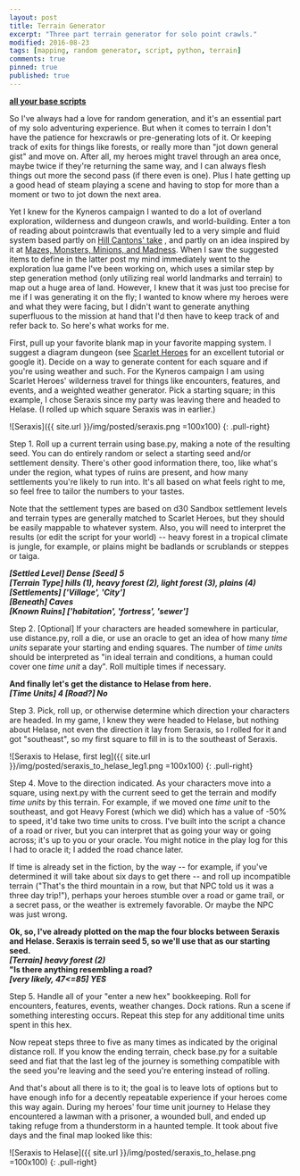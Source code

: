 ```yaml
---
layout: post
title: Terrain Generator
excerpt: "Three part terrain generator for solo point crawls."
modified: 2016-08-23
tags: [mapping, random generator, script, python, terrain]
comments: true
pinned: true
published: true
---
```


**[all your base scripts](https://github.com/exposit/katamoiran/tree/master/python/terrain_generator)**

So I've always had a love for random generation, and it's an essential part of my solo adventuring experience. But when it comes to terrain I don't have the patience for hexcrawls or pre-generating lots of it. Or keeping track of exits for things like forests, or really more than "jot down general gist" and move on. After all, my heroes might travel through an area once, maybe twice if they're returning the same way, and I can always flesh things out more the second pass (if there even is one). Plus I hate getting up a good head of steam playing a scene and having to stop for more than a moment or two to jot down the next area.

Yet I knew for the Kyneros campaign I wanted to do a lot of overland exploration, wilderness and dungeon crawls, and world-building. Enter a ton of reading about pointcrawls that eventually led to a very simple and fluid system based partly on [Hill Cantons' take](http://hillcantons.blogspot.com/2014/11/reader-query-random-solo-wilderness.html)
, and partly on an idea inspired by it at [Mazes, Monsters, Minions, and Madness](http://mmmnm.blogspot.com/2014/11/random-solo-hexless-wilderness.html). When I saw the suggested items to define in the latter post my mind immediately went to the exploration lua game I've been working on, which uses a similar step by step generation method (only utilizing real world landmarks and terrain) to map out a huge area of land. However, I knew that it was just too precise for me if I was generating it on the fly; I wanted to know where my heroes were and what they were facing, but I didn't want to generate anything superfluous to the mission at hand that I'd then have to keep track of and refer back to. So here's what works for me.

First, pull up your favorite blank map in your favorite mapping system. I suggest a diagram dungeon (see [Scarlet Heroes](http://www.drivethrurpg.com/product/127180/Scarlet-Heroes) for an excellent tutorial or google it). Decide on a way to generate content for each square and if you're using weather and such. For the Kyneros campaign I am using Scarlet Heroes' wilderness travel for things like encounters, features, and events, and a weighted weather generator. Pick a starting square; in this example, I chose Seraxis since my party was leaving there and headed to Helase. (I rolled up which square Seraxis was in earlier.)

![Seraxis]({{ site.url }}/img/posted/seraxis.png =100x100)
{: .pull-right}

Step 1. Roll up a current terrain using base.py, making a note of the resulting seed. You can do entirely random or select a starting seed and/or settlement density. There's other good information there, too, like what's under the region, what types of ruins are present, and how many settlements you're likely to run into. It's all based on what feels right to me, so feel free to tailor the numbers to your tastes. 

Note that the settlement types are based on d30 Sandbox settlement levels and terrain types are generally matched to Scarlet Heroes, but they should be easily mappable to whatever system. Also, you will need to interpret the results (or edit the script for your world) -- heavy forest in a tropical climate is jungle, for example, or plains might be badlands or scrublands or steppes or taiga.

**_[Settled Level] Dense [Seed] 5_**<br>
**_[Terrain Type] hills (1), heavy forest (2), light forest (3), plains (4)_**<br>
**_[Settlements] ['Village', 'City']_**<br>
**_[Beneath] Caves_**<br>
**_[Known Ruins] ['habitation', 'fortress', 'sewer']_**

Step 2. [Optional] If your characters are headed somewhere in particular, use distance.py, roll a die, or use an oracle to get an idea of how many *time units* separate your starting and ending squares. The number of *time units* should be interpreted as "in ideal terrain and conditions, a human could cover one *time unit* a day". Roll multiple times if necessary.

**And finally let's get the distance to Helase from here.**<br>
**_[Time Units] 4 [Road?] No_**

Step 3. Pick, roll up, or otherwise determine which direction your characters are headed. In my game, I knew they were headed to Helase, but nothing about Helase, not even the direction it lay from Seraxis, so I rolled for it and got "southeast", so my first square to fill in is to the southeast of Seraxis.

![Seraxis to Helase, first leg]({{ site.url }}/img/posted/seraxis_to_helase_leg1.png  =100x100)
{: .pull-right}

Step 4. Move to the direction indicated. As your characters move into a square, using next.py with the current seed to get the terrain and modify *time units* by this terrain. For example, if we moved one *time unit* to the southeast, and got Heavy Forest (which we did) which has a value of -50% to speed, it'd take two time units to cross. I've built into the script a chance of a road or river, but you can interpret that as going your way or going across; it's up to you or your oracle. You might notice in the play log for this I had to oracle it; I added the road chance later.

If time is already set in the fiction, by the way -- for example, if you've determined it will take about six days to get there -- and roll up incompatible terrain ("That's the third mountain in a row, but that NPC told us it was a three day trip!"), perhaps your heroes stumble over a road or game trail, or a secret pass, or the weather is extremely favorable. Or maybe the NPC was just wrong.

**Ok, so, I've already plotted on the map the four blocks between Seraxis and Helase. Seraxis is terrain seed 5, so we'll use that as our starting seed.**<br>
**_[Terrain] heavy forest (2)_**<br>
**"Is there anything resembling a road?**<br>
**_[very likely, 47<=85] YES_**<br>

Step 5. Handle all of your "enter a new hex" bookkeeping. Roll for encounters, features, events, weather changes. Dock rations. Run a scene if something interesting occurs. Repeat this step for any additional time units spent in this hex.

Now repeat steps three to five as many times as indicated by the original distance roll. If you know the ending terrain, check base.py for a suitable seed and fiat that the last leg of the journey is something compatible with the seed you're leaving and the seed you're entering instead of rolling.

And that's about all there is to it; the goal is to leave lots of options but to have enough info for a decently repeatable experience if your heroes come this way again. During my heroes' four time unit journey to Helase they encountered a lawman with a prisoner, a wounded bull, and ended up taking refuge from a thunderstorm in a haunted temple. It took about five days and the final map looked like this:

![Seraxis to Helase]({{ site.url }}/img/posted/seraxis_to_helase.png  =100x100)
{: .pull-right}